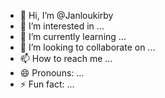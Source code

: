 - 👋 Hi, I’m @Janloukirby
- 👀 I’m interested in ...
- 🌱 I’m currently learning ...
- 💞️ I’m looking to collaborate on ...
- 📫 How to reach me ...
- 😄 Pronouns: ...
- ⚡ Fun fact: ...

<!---
Janloukirby/Janloukirby is a ✨ special ✨ repository because its `README.md` (this file) appears on your GitHub profile.
You can click the Preview link to take a look at your changes.
--->
